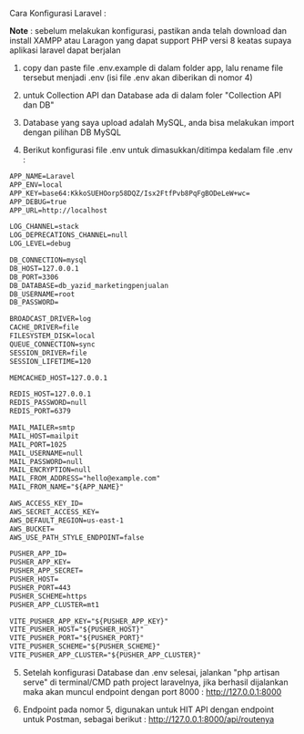 Cara Konfigurasi Laravel :

**Note** : sebelum melakukan konfigurasi, pastikan anda telah download dan install XAMPP atau Laragon yang dapat support PHP versi 8 keatas supaya aplikasi laravel dapat berjalan

1. copy dan paste file .env.example di dalam folder app, lalu rename file tersebut menjadi .env (isi file .env akan diberikan di nomor 4)

2. untuk Collection API dan Database ada di dalam foler "Collection API dan DB"

3. Database yang saya upload adalah MySQL, anda bisa melakukan import dengan pilihan DB MySQL

4. Berikut konfigurasi file .env untuk dimasukkan/ditimpa kedalam file .env :

```html
APP_NAME=Laravel
APP_ENV=local
APP_KEY=base64:KkkoSUEHOorp58DQZ/Isx2FtfPvb8PqFgBODeLeW+wc=
APP_DEBUG=true
APP_URL=http://localhost

LOG_CHANNEL=stack
LOG_DEPRECATIONS_CHANNEL=null
LOG_LEVEL=debug

DB_CONNECTION=mysql
DB_HOST=127.0.0.1
DB_PORT=3306
DB_DATABASE=db_yazid_marketingpenjualan
DB_USERNAME=root
DB_PASSWORD=

BROADCAST_DRIVER=log
CACHE_DRIVER=file
FILESYSTEM_DISK=local
QUEUE_CONNECTION=sync
SESSION_DRIVER=file
SESSION_LIFETIME=120

MEMCACHED_HOST=127.0.0.1

REDIS_HOST=127.0.0.1
REDIS_PASSWORD=null
REDIS_PORT=6379

MAIL_MAILER=smtp
MAIL_HOST=mailpit
MAIL_PORT=1025
MAIL_USERNAME=null
MAIL_PASSWORD=null
MAIL_ENCRYPTION=null
MAIL_FROM_ADDRESS="hello@example.com"
MAIL_FROM_NAME="${APP_NAME}"

AWS_ACCESS_KEY_ID=
AWS_SECRET_ACCESS_KEY=
AWS_DEFAULT_REGION=us-east-1
AWS_BUCKET=
AWS_USE_PATH_STYLE_ENDPOINT=false

PUSHER_APP_ID=
PUSHER_APP_KEY=
PUSHER_APP_SECRET=
PUSHER_HOST=
PUSHER_PORT=443
PUSHER_SCHEME=https
PUSHER_APP_CLUSTER=mt1

VITE_PUSHER_APP_KEY="${PUSHER_APP_KEY}"
VITE_PUSHER_HOST="${PUSHER_HOST}"
VITE_PUSHER_PORT="${PUSHER_PORT}"
VITE_PUSHER_SCHEME="${PUSHER_SCHEME}"
VITE_PUSHER_APP_CLUSTER="${PUSHER_APP_CLUSTER}"
```

5. Setelah konfigurasi Database dan .env selesai, jalankan "php artisan serve" di terminal/CMD path project laravelnya, jika berhasil dijalankan maka akan muncul endpoint dengan port 8000 :
http://127.0.0.1:8000

6. Endpoint pada nomor 5, digunakan untuk HIT API dengan endpoint untuk Postman, sebagai berikut :
http://127.0.0.1:8000/api/routenya
